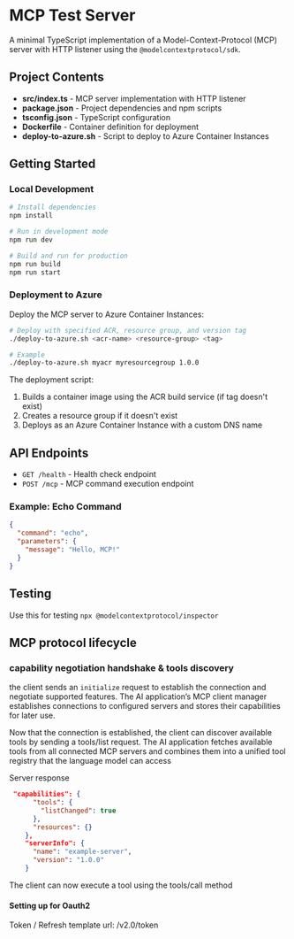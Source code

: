 # MCP Test Server

A minimal TypeScript implementation of a Model-Context-Protocol (MCP) server with HTTP listener using the `@modelcontextprotocol/sdk`.

## Project Contents

- **src/index.ts** - MCP server implementation with HTTP listener
- **package.json** - Project dependencies and npm scripts
- **tsconfig.json** - TypeScript configuration
- **Dockerfile** - Container definition for deployment
- **deploy-to-azure.sh** - Script to deploy to Azure Container Instances

## Getting Started

### Local Development

```bash
# Install dependencies
npm install

# Run in development mode
npm run dev

# Build and run for production
npm run build
npm run start
```

### Deployment to Azure

Deploy the MCP server to Azure Container Instances:

```bash
# Deploy with specified ACR, resource group, and version tag
./deploy-to-azure.sh <acr-name> <resource-group> <tag>

# Example
./deploy-to-azure.sh myacr myresourcegroup 1.0.0
```

The deployment script:
1. Builds a container image using the ACR build service (if tag doesn't exist)
2. Creates a resource group if it doesn't exist
3. Deploys as an Azure Container Instance with a custom DNS name

## API Endpoints

- `GET /health` - Health check endpoint
- `POST /mcp` - MCP command execution endpoint

### Example: Echo Command

```json
{
  "command": "echo",
  "parameters": {
    "message": "Hello, MCP!"
  }
}
```

## Testing

Use this for testing `npx @modelcontextprotocol/inspector `


## MCP protocol lifecycle

### capability negotiation handshake & tools discovery

the client sends an `initialize` request to establish the connection and negotiate supported features.  The AI application’s MCP client manager establishes connections to configured servers and stores their capabilities for later use.

Now that the connection is established, the client can discover available tools by sending a tools/list request.  The AI application fetches available tools from all connected MCP servers and combines them into a unified tool registry that the language model can access

Server response

```json
 "capabilities": {
      "tools": {
        "listChanged": true
      },
      "resources": {}
    },
    "serverInfo": {
      "name": "example-server",
      "version": "1.0.0"
    }
```

The client can now execute a tool using the tools/call method


#### Setting up for Oauth2

Token / Refresh template url: /v2.0/token
